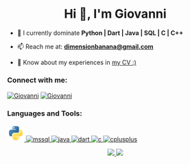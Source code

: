 <h1 align="center">Hi 👋, I'm Giovanni</h1>

- 🌱 I currently dominate **Python | Dart | Java | SQL | C | C++**

- 📫 Reach me at: **dimensionbanana@gmail.com**

- 📄 Know about my experiences in [my CV :)](https://)




<h3 align="left">Connect with me:</h3>
<p align="left">
<a href="https://linkedin.com/in/GeovanniLeon/" target="blank"><img align="center" src="https://raw.githubusercontent.com/rahuldkjain/github-profile-readme-generator/master/src/images/icons/Social/linked-in-alt.svg" alt="Giovanni" height="30" width="40" /></a>
<a href="https://kaggle.com/Geovannileon/" target="blank"><img align="center" src="https://raw.githubusercontent.com/rahuldkjain/github-profile-readme-generator/master/src/images/icons/Social/kaggle.svg" alt="Giovanni" height="30" width="40" /></a>

</p>

<h3 align="left">Languages and Tools:</h3>
<p align="left"> 
  <a href="https://www.python.org" target="_blank" rel="noreferrer"> <img src="https://raw.githubusercontent.com/devicons/devicon/master/icons/python/python-original.svg" alt="python" width="40" height="40"/> </a>
  <a href="https://www.microsoft.com/en-us/sql-server" target="_blank" rel="noreferrer"> <img src="https://www.svgrepo.com/show/303229/microsoft-sql-server-logo.svg" alt="mssql" width="40" height="40"/> </a>
  <a href="https://www.java.com/es/" target="_blank" rel="noreferrer"> <img src="https://1000marcas.net/wp-content/uploads/2020/11/Java-logo.png" alt="java" width="40" height="40"/> </a>
  <a href="https://dart.dev" target="_blank" rel="noreferrer"> <img src="https://upload.wikimedia.org/wikipedia/commons/7/7e/Dart-logo.png" alt="dart" width="40" height="40"/> </a>
  <a href="https://en.cppreference.com/w/c/language" target="_blank" rel="noreferrer"> <img src="https://cdn.icon-icons.com/icons2/2415/PNG/512/c_plain_logo_icon_146610.png" alt="c" width="40" height="40"/> </a>
  <a href="https://en.cppreference.com/w/cpp/language" target="_blank" rel="noreferrer"> <img src="https://cdn.icon-icons.com/icons2/2415/PNG/512/cplusplus_original_logo_icon_146578.png" alt="cplusplus" width="40" height="40"/> </a>
</p>



<p align="center">
     <a href="https://github.com/Patahu">
       <img height="180em" src="https://github-readme-stats.vercel.app/api?username=Patahu&show_icons=true&theme=chartreuse-dark&bg_color=30,5C258D,4389A2&disable_animations=false"/>
       <img height="180em" src="https://github-readme-stats.vercel.app/api/top-langs/?username=Patahu&layout=compact&title_color=FFFFFF&theme=algolia&bg_color=30,FF0099,00416A&line_height=200&custom_title=My-Top-Languages"/>
     </a>
</p>
